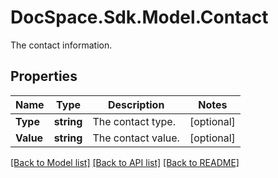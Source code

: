 # DocSpace.Sdk.Model.Contact
The contact information.

## Properties

Name | Type | Description | Notes
------------ | ------------- | ------------- | -------------
**Type** | **string** | The contact type. | [optional] 
**Value** | **string** | The contact value. | [optional] 

[[Back to Model list]](../README.md#documentation-for-models) [[Back to API list]](../README.md#documentation-for-api-endpoints) [[Back to README]](../README.md)

